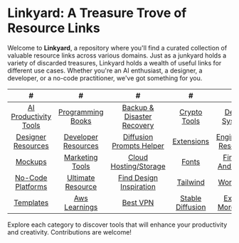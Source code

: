 # Linkyard: A Treasure Trove of Resource Links

Welcome to **Linkyard**, a repository where you'll find a curated collection of valuable resource links across various domains. Just as a junkyard holds a variety of discarded treasures, Linkyard holds a wealth of useful links for different use cases. Whether you're an AI enthusiast, a designer, a developer, or a no-code practitioner, we've got something for you.

|                          #                          |                           #                           |                              #                              |                        #                        |                             #                            |
|:---------------------------------------------------:|:-----------------------------------------------------:|:-----------------------------------------------------------:|:-----------------------------------------------:|:--------------------------------------------------------:|
|           [AI Productivity Tools](./links/ai-tools.md)           |               [Programming Books](./links/books.md)               |    [Backup & Disaster Recovery](./links/backup-and-recovery.md)    |     [Crypto Tools](./links/crypto-tools.md)     |        [Design Systems](./links/design-system.md)        |
| [Designer Resources](./links/designer-resources.md) | [Developer Resources](./links/developer-resources.md) |     [Diffusion Prompts Helper](./links/prompt-helper.md)    |       [Extensions](./links/extensions.md)       | [Engineering Resources](./links/engineering.md) |
|            [Mockups](./links/mockups.md)            |     [Marketing Tools](./links/marketing-tools.md)     | [Cloud Hosting/Storage](./links/hosting-storage.md) |            [Fonts](./links/fonts.md)            |      [Finance And Health](./links/finance-health.md)     |
|   [No-Code Platforms](./links/nocode-oss.md)  |   [Ultimate Resource](./links/ultimate-resource.md)   |         [Find Design Inspiration](./links/inspiration.md)         |         [Tailwind](./links/tailwind.md)         |             [Wordpress](./links/wordpress.md)            |
|          [Templates](./links/templates.md)          |       [Aws Learnings](./links/aws-learnings.md)       |                  [Best VPN](./links/vpn.md)                 | [Stable Diffusion](./links/stable-diffusion.md) |                [Explore More Tools](./links/others.md)               |

Explore each category to discover tools that will enhance your productivity and creativity. Contributions are welcome!
